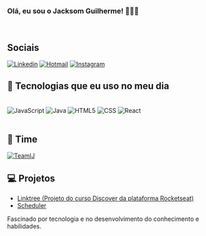 
### Olá, eu sou o Jacksom Guilherme! 🙋🏻‍♂️

<br/>

## Sociais

[![Linkedin](https://img.shields.io/badge/LinkedIn-0077B5?style=for-the-badge&logo=linkedin&logoColor=white)](https://www.linkedin.com/in/jacksom-guilherme/) [![Hotmail](https://img.shields.io/badge/HOTMAIL-0078D4?style=for-the-badge&logo=microsoft-outlook&logoColor=white)](mailto:jacksom.guilherme@hotmail.com) [![Instagram](https://img.shields.io/badge/Instagram-E4405F?style=for-the-badge&logo=instagram&logoColor=white)](https://instagram.com/_jacksom.guilherme)


## 🚀 Tecnologias que eu uso no meu dia

<div style="display: inline_block"><br/>
    <img align="center" alt="JavaScript" src="https://img.shields.io/badge/Node.js-43853D?style=for-the-badge&logo=node.js&logoColor=white">
    <img align="center" alt="Java" src="https://img.shields.io/badge/Java-ED8B00?style=for-the-badge&logo=openjdk&logoColor=white">
    <img align="center" alt="HTML5" src="https://img.shields.io/badge/HTML5-E34F26?style=for-the-badge&logo=html5&logoColor=white">
    <img align="center" alt="CSS" src="https://img.shields.io/badge/CSS-239120?&style=for-the-badge&logo=css3&logoColor=white">
    <img align="center" alt="React" src="https://img.shields.io/badge/React-20232A?style=for-the-badge&logo=react&logoColor=61DAFB">
</div><br/>

## 👥 Time
[![TeamIJ](https://avatars.githubusercontent.com/u/149711427?s=200&v=4)](https://github.com/TeamIJ)

## 💻 Projetos

- [Linktree (Projeto do curso Discover da plataforma Rocketseat)](https://github.com/JacksomGuilherme/linktree)
- [Scheduler](https://github.com/TeamIJ/scheduler)

Fascinado por tecnologia e no desenvolvimento do conhecimento e habilidades.
